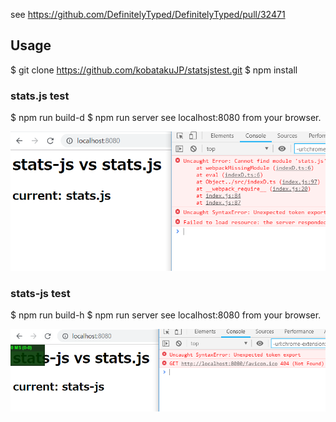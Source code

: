 see https://github.com/DefinitelyTyped/DefinitelyTyped/pull/32471

## Usage

$ git clone https://github.com/kobatakuJP/statsjstest.git
$ npm install

### stats.js test

$ npm run build-d
$ npm run server
see localhost:8080 from your browser.

![stats.js](./img/stats.js.png)

### stats-js test

$ npm run build-h
$ npm run server
see localhost:8080 from your browser.

![stats-js](./img/stats-js.png)
